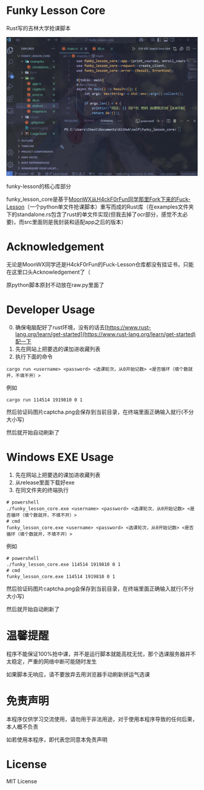 # Funky Lesson Core

Rust写的吉林大学抢课脚本

![funky_lesson_core GIF演示](./funky-lesson-core.gif)

funky-lesson的核心库部分

funky_lesson_core是基于[MoonWX从H4ckF0rFun同学那里Fork下来的Fuck-Lesson](https://github.com/MoonWX/Fuck-Lesson)（一个python单文件抢课脚本）重写而成的Rust库（在examples文件夹下的standalone.rs包含了rust的单文件实现(但我去掉了ocr部分，感觉不太必要)，而src里面则是我封装和适配app之后的版本）

# Acknowledgement

无论是MoonWX同学还是H4ckF0rFun的Fuck-Lesson仓库都没有挂证书，只能在这里口头Acknowledgement了（

原python脚本原封不动放在raw.py里面了


# Developer Usage

0. 确保电脑配好了rust环境，没有的话去[https://www.rust-lang.org/learn/get-started](https://www.rust-lang.org/learn/get-started)配一下
1. 先在网站上把要选的课加进收藏列表
2. 执行下面的命令

```shell
cargo run <username> <password> <选课轮次，从0开始记数> <是否循环（填个数就开，不填不开）>
```

例如
```shell
cargo run 114514 1919810 0 1
```

然后验证码图片captcha.png会保存到当前目录，在终端里面正确输入就行(不分大小写)

然后就开始自动刷新了
 
# Windows EXE Usage

1. 先在网站上把要选的课加进收藏列表
2. 从release里面下载好exe
3. 在同文件夹的终端执行
```shell
# powershell
./funky_lesson_core.exe <username> <password> <选课轮次，从0开始记数> <是否循环（填个数就开，不填不开）>
# cmd
funky_lesson_core.exe <username> <password> <选课轮次，从0开始记数> <是否循环（填个数就开，不填不开）>
```

例如
```shell
# powershell
./funky_lesson_core.exe 114514 1919810 0 1
# cmd
funky_lesson_core.exe 114514 1919810 0 1
```

然后验证码图片captcha.png会保存到当前目录，在终端里面正确输入就行(不分大小写)

然后就开始自动刷新了

# 温馨提醒

程序不能保证100%抢中课，并不是运行脚本就能高枕无忧，那个选课服务器并不太稳定，严重的网络中断可能随时发生

如果脚本无响应，请不要放弃去用浏览器手动刷新拼运气选课

# 免责声明

本程序仅供学习交流使用，请勿用于非法用途，对于使用本程序导致的任何后果，本人概不负责

如若使用本程序，即代表您同意本免责声明

# License

MIT License

